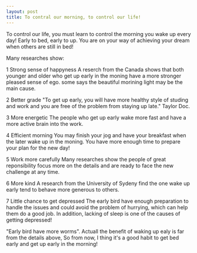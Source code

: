 ```yaml
---
layout: post
title: To contral our morning, to control our life!
---
```


To control our life, you must learn to control the morning you wake up 
every day! Early to bed, early to up. You are on your way of achieving 
your dream when others are still in bed!

Many researches show:

1 Strong sense of happyness
A reserch from the Canada shows that both younger and older who get up early in the moning have a more stronger pleased sense of ego. some says the beautiful morining light may be the main cause.

2 Better grade
"To get up early, you will have more healthy style of studing and work and you are free of the problem from staying up late." Taylor Doc.

3 More energetic
The people who get up early wake more fast and have a more active brain into the work.

4 Efficient morning
You may finish your jog and have your breakfast when the later wake up in the moning. You have more enough time to prepare your plan for the new day!

5 Work more carefully
Many researches show the people of great reponsibility focus more on the details and are ready to face the new challenge at any time.

6 More kind
A research from the University of Sydeny find the one wake up early tend to behave more generous to others. 

7 Little chance to get depressed
The early bird have enough preparation to handle the issues and could avoid the problem of hurrying, which can help them do a good job. In addition, lacking of sleep is one of the causes of getting depressed!

"Early bird have more worms". Actuall the benefit of waking up ealy is far from the details above, So from now, I thing it's a good habit to get bed early and get up early in the morning! 
